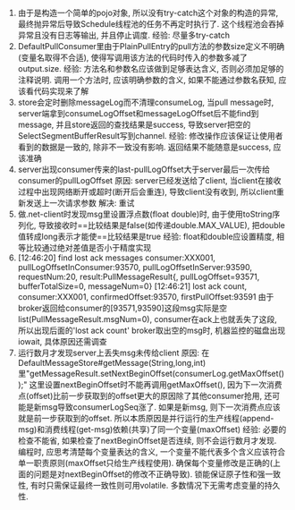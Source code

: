 #
1. 由于是构造一个简单的pojo对象, 所以没有try-catch这个对象的构造的异常, 最终抛异常后导致Schedule线程池的任务不再定时执行了. 这个线程池会吞掉异常且没有日志等输出, 并且停止调度. 
   经验: 尽量多try-catch
2. DefaultPullConsumer里由于PlainPullEntry的pull方法的参数size定义不明确(变量名取得不合适), 使得写调用该方法的代码时传入的参数多减了output.size.
   经验: 方法名和参数名应该做到足够表达含义, 否则必须加足够的注释说明. 调用一个方法时, 应该明确参数的含义, 如果不能通过参数名获知, 应该看代码实现来了解
3. store会定时删除messageLog而不清理consumeLog, 当pull message时, server端拿到consumeLogOffset和messageLogOffset后不能find到message, 并且store返回的查找结果是success, 导致server把空的SelectSegmentBufferResult写到channel.
   经验: 修改操作应该保证让使用者看到的数据是一致的, 除非不一致没有影响. 返回结果不能随意是success, 应该准确
4. server出现consumer传来的last-pullLogOffset大于server最后一次传给consumer的pullLogOffset
   原因: server已经发送给了client, 当client在接收过程中出现网络断开或超时(断开后会重连), 导致client没有收到, 所以client重新发送上一次请求参数
   解决: 重试
5. 做.net-client时发现msg里设置浮点数(float double)时, 由于使用toString序列化, 导致接收时==比较结果是false(如传递double.MAX_VALUE), 把double值转成long表示才能使==比较结果是true
   经验: float和double应设置精度, 相等比较通过绝对差值是否小于精度实现
6. [12:46:20] find lost ack messages consumer:XXX001, pullLogOffsetInConsumer:93570, pullLogOffsetInServer:93590, requestNum:20, result:PullMessageResult{, pullLogOffset=93571, bufferTotalSize=0, messageNum=0}
   [12:46:21] lost ack count, consumer:XXX001, confirmedOffset:93570, firstPullOffset:93591
   由于broker返回给consumer的[93571,93590]这段msg实际是空list(PullMessageResult.msgNum=0), consumer在ack上也就丢失了这段, 所以出现后面的'lost ack count'
   broker取出空的msg时, 机器监控的磁盘出现iowait, 具体原因还需调查
7. 运行数月才发现server上丢失msg未传给client
   原因:
     在DefaultMessageStore#getMessage(String,long,int)里"getMessageResult.setNextBeginOffset(consumerLog.getMaxOffset());"
     这里设置nextBeginOffset时不能再调用getMaxOffset(), 因为下一次消费点(offset)比前一步获取到的offset更大的原因除了其他consumer抢用, 还可能是新msg导致consumerLogSeq涨了.
     如果是新msg, 则下一次消费点应该就是前一步获取到的offset. 所以本质原因是并行运行的生产线程(append-msg)和消费线程(get-msg)依赖(共享)了同一个变量(maxOffset)
   经验:
     必要的检查不能省, 如果检查了nextBeginOffset是否连续, 则不会运行数月才发现.
     编程时, 应思考清楚每个变量表达的含义, 一个变量不能代表多个含义应该符合单一职责原则(maxOffset只给生产线程使用).
     确保每个变量修改是正确的(上面的问题是对nextBeginOffset的修改不正确导致).
     锁能保证原子性和强一致性, 有时只需保证最终一致性则可用volatile. 多数情况下无需考虑变量的持久性.